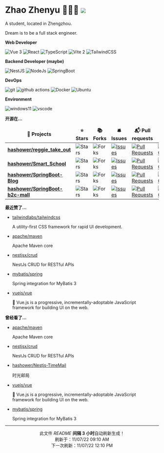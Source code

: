 # Zhao Zhenyu 🧑🏻‍💻 ![](https://visitor-badge.laobi.icu/badge?page_id=zhaozhenyu1111.readme)

A student, located in Zhengzhou.

Dream is to be a full stack engineer.

**Web Developer**
<p>
    <img alt="Vue 3" src="https://img.shields.io/badge/-Vue-5BA17F?style=flat-square&logo=vue.js&logoColor=white" />
    <img alt="React" src="https://img.shields.io/badge/-React-45b8d8?style=flat-square&logo=react&logoColor=white" />
    <img alt="TypeScript" src="https://img.shields.io/badge/-TypeScript-007ACC?style=flat-square&logo=typescript&logoColor=white" />
    <img alt="Vite 2" src="https://img.shields.io/badge/-Vite-81A3F9?style=flat-square&logo=vite&logoColor=white" />
    <img alt="TailwindCSS" src="https://img.shields.io/badge/-Tailwindcss-50B3D0?style=flat-square&logo=tailwindcss&logoColor=white" />
</p>

**Backend Developer (maybe)**

<p>
    <img alt="NestJS" src="https://img.shields.io/badge/-NestJS-ea2845?style=flat-square&logo=nestjs&logoColor=white" />
    <img alt="NodeJs" src="https://img.shields.io/badge/-NodeJS-43853d?style=flat-square&logo=Node.js&logoColor=white" />
    <img alt="SpringBoot" src="https://img.shields.io/badge/-SpringBoot-13aa52?style=flat-square&logo=mongodb&logoColor=white" />
</p>


**DevOps**

<p>
    <img alt="git" src="https://img.shields.io/badge/-Git-F05032?style=flat-square&logo=git&logoColor=white" />
    <img alt="github actions" src="https://img.shields.io/badge/-Github_Actions-2088FF?style=flat-square&logo=github-actions&logoColor=white" />
    <img alt="Docker" src="https://img.shields.io/badge/-Docker-46a2f1?style=flat-square&logo=docker&logoColor=white" />
    <img alt="Ubuntu" src="https://img.shields.io/badge/-Ubuntu-DB652A?style=flat-square&logo=ubuntu&logoColor=white" />
</p>

**Environment**

<p>
  <img alt="windows11" src="https://img.shields.io/badge/-windows%2011-fff?style=flat-square&logo=windows&logoColor=blue" />
  <img alt="vscode" src="https://img.shields.io/badge/Visual%20Studio%20Code-blue?style=flat-square&logo=visual-studio-code&logoColor=ffffff" />
 </p>

**开源在...**

<table><thead align="center"><tr border: none;><td><b>🎁 Projects</b></td><td><b>⭐ Stars</b></td><td><b>📚 Forks</b></td><td><b>🛎 Issues</b></td><td><b>📬 Pull requests</b></td><td><b>💡 Last Commit</b></td></tr></thead><tbody><tr>  <td><a href="https://github.com/hashower/reggie_take_out"><b>hashower/reggie_take_out</b></a></td><td><img alt="Stars" src="https://img.shields.io/github/stars/hashower/reggie_take_out?style=flat-square&labelColor=343b41"/></td><td><img alt="Forks" src="https://img.shields.io/github/forks/hashower/reggie_take_out?style=flat-square&labelColor=343b41"/></td><td><a href="https://github.com/hashower/reggie_take_out/issues" target="_blank"><img alt="Issues" src="https://img.shields.io/github/issues/hashower/reggie_take_out?style=flat-square&labelColor=343b41"/></a></td><td><a href="https://github.com/hashower/reggie_take_out/pulls" target="_blank"><img alt="Pull Requests" src="https://img.shields.io/github/issues-pr/hashower/reggie_take_out?style=flat-square&labelColor=343b41"/></a></td><td><a href="https://github.com/hashower/reggie_take_out/commits" target="_blank"><img alt="Last Commits" src="https://img.shields.io/github/last-commit/hashower/reggie_take_out?style=flat-square&labelColor=343b41"/></a></td></tr><tr>  <td><a href="https://github.com/hashower/Smart_School"><b>hashower/Smart_School</b></a></td><td><img alt="Stars" src="https://img.shields.io/github/stars/hashower/Smart_School?style=flat-square&labelColor=343b41"/></td><td><img alt="Forks" src="https://img.shields.io/github/forks/hashower/Smart_School?style=flat-square&labelColor=343b41"/></td><td><a href="https://github.com/hashower/Smart_School/issues" target="_blank"><img alt="Issues" src="https://img.shields.io/github/issues/hashower/Smart_School?style=flat-square&labelColor=343b41"/></a></td><td><a href="https://github.com/hashower/Smart_School/pulls" target="_blank"><img alt="Pull Requests" src="https://img.shields.io/github/issues-pr/hashower/Smart_School?style=flat-square&labelColor=343b41"/></a></td><td><a href="https://github.com/hashower/Smart_School/commits" target="_blank"><img alt="Last Commits" src="https://img.shields.io/github/last-commit/hashower/Smart_School?style=flat-square&labelColor=343b41"/></a></td></tr><tr>  <td><a href="https://github.com/hashower/SpringBoot-Blog"><b>hashower/SpringBoot-Blog</b></a></td><td><img alt="Stars" src="https://img.shields.io/github/stars/hashower/SpringBoot-Blog?style=flat-square&labelColor=343b41"/></td><td><img alt="Forks" src="https://img.shields.io/github/forks/hashower/SpringBoot-Blog?style=flat-square&labelColor=343b41"/></td><td><a href="https://github.com/hashower/SpringBoot-Blog/issues" target="_blank"><img alt="Issues" src="https://img.shields.io/github/issues/hashower/SpringBoot-Blog?style=flat-square&labelColor=343b41"/></a></td><td><a href="https://github.com/hashower/SpringBoot-Blog/pulls" target="_blank"><img alt="Pull Requests" src="https://img.shields.io/github/issues-pr/hashower/SpringBoot-Blog?style=flat-square&labelColor=343b41"/></a></td><td><a href="https://github.com/hashower/SpringBoot-Blog/commits" target="_blank"><img alt="Last Commits" src="https://img.shields.io/github/last-commit/hashower/SpringBoot-Blog?style=flat-square&labelColor=343b41"/></a></td></tr><tr>  <td><a href="https://github.com/hashower/SpringBoot-b2c-mall"><b>hashower/SpringBoot-b2c-mall</b></a></td><td><img alt="Stars" src="https://img.shields.io/github/stars/hashower/SpringBoot-b2c-mall?style=flat-square&labelColor=343b41"/></td><td><img alt="Forks" src="https://img.shields.io/github/forks/hashower/SpringBoot-b2c-mall?style=flat-square&labelColor=343b41"/></td><td><a href="https://github.com/hashower/SpringBoot-b2c-mall/issues" target="_blank"><img alt="Issues" src="https://img.shields.io/github/issues/hashower/SpringBoot-b2c-mall?style=flat-square&labelColor=343b41"/></a></td><td><a href="https://github.com/hashower/SpringBoot-b2c-mall/pulls" target="_blank"><img alt="Pull Requests" src="https://img.shields.io/github/issues-pr/hashower/SpringBoot-b2c-mall?style=flat-square&labelColor=343b41"/></a></td><td><a href="https://github.com/hashower/SpringBoot-b2c-mall/commits" target="_blank"><img alt="Last Commits" src="https://img.shields.io/github/last-commit/hashower/SpringBoot-b2c-mall?style=flat-square&labelColor=343b41"/></a></td></tr></tbody></table>

**最近赞了...**

<ul><li><a href=https://github.com/tailwindlabs/tailwindcss>tailwindlabs/tailwindcss</a><p>A utility-first CSS framework for rapid UI development.</p></li><li><a href=https://github.com/apache/maven>apache/maven</a><p>Apache Maven core</p></li><li><a href=https://github.com/nestjsx/crud>nestjsx/crud</a><p>NestJs CRUD for RESTful APIs</p></li><li><a href=https://github.com/mybatis/spring>mybatis/spring</a><p>Spring integration for MyBatis 3</p></li><li><a href=https://github.com/vuejs/vue>vuejs/vue</a><p>🖖 Vue.js is a progressive, incrementally-adoptable JavaScript framework for building UI on the web.</p></li></ul>

**曾经看了...**

<ul><li><a href=https://github.com/apache/maven>apache/maven</a><p>Apache Maven core</p></li><li><a href=https://github.com/nestjsx/crud>nestjsx/crud</a><p>NestJs CRUD for RESTful APIs</p></li><li><a href=https://github.com/hashower/Nestjs-TimeMail>hashower/Nestjs-TimeMail</a><p>时光邮局</p></li><li><a href=https://github.com/vuejs/vue>vuejs/vue</a><p>🖖 Vue.js is a progressive, incrementally-adoptable JavaScript framework for building UI on the web.</p></li><li><a href=https://github.com/mybatis/spring>mybatis/spring</a><p>Spring integration for MyBatis 3</p></li></ul>

<!-- motto -->
<!-- footer_inject -->

------------
<p align=center>此文件 <i>README</i> <b>间隔 3 小时</b>自动刷新生成！<br>刷新于：11/07/22 09:10 AM<br>下一次刷新：11/07/22 12:10 PM</p>
